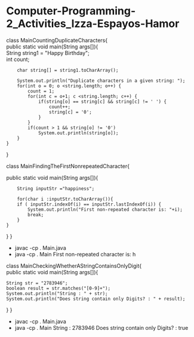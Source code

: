 # Computer-Programming-2_Activities_Izza-Espayos-Hamor

class MainCountingDuplicateCharacters{  
  public static void main(String args[]){  
     String string1 = "Happy Birthday";  
        int count;  
          
        char string[] = string1.toCharArray();  
          
        System.out.println("Duplicate characters in a given string: ");   
        for(int o = 0; o <string.length; o++) {  
            count = 1;  
            for(int c = o+1; c <string.length; c++) {  
                if(string[o] == string[c] && string[c] != ' ') {  
                    count++;    
                    string[c] = '0';  
                }  
            }   
            if(count > 1 && string[o] != '0')  
                System.out.println(string[o]);  
        }  
    }  
}  


class MainFindingTheFirstNonrepeatedCharacter{  

 public static void main(String args[]){  
     
        String inputStr ="happiness";

        for(char i :inputStr.toCharArray()){
        if ( inputStr.indexOf(i) == inputStr.lastIndexOf(i)) {
            System.out.println("First non-repeated character is: "+i);
            break;
        }
    }
}
}

+ javac -cp . Main.java
+ java -cp . Main
First non-repeated character is: h



class MainCheckingWhetherAStringContainsOnlyDigit{  
  public static void main(String args[]){ 
 
    String str = "2783946";
    boolean result = str.matches("[0-9]+");
    System.out.println("String : " + str);
    System.out.println("Does string contain only Digits? : " + result);
  }
}

+ javac -cp . Main.java
+ java -cp . Main
String : 2783946
Does string contain only Digits? : true




